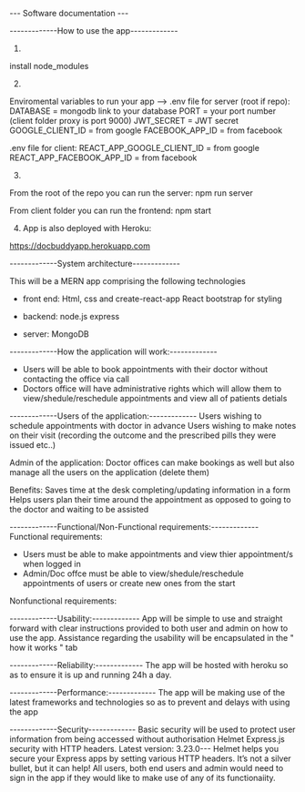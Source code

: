 --- Software documentation ---

-------------How to use the app-------------

1) 
install node_modules

2)
Enviromental variables to run your app -->
.env file for server (root if repo):
DATABASE = mongodb link to your database
PORT = your port number (client folder proxy is port 9000)
JWT_SECRET = JWT secret
GOOGLE_CLIENT_ID = from google
FACEBOOK_APP_ID = from facebook

.env file for client:
REACT_APP_GOOGLE_CLIENT_ID = from google
REACT_APP_FACEBOOK_APP_ID = from facebook

3)
From the root of the repo you can run the server:
npm run server

From client folder you can run the frontend:
npm start

4) App is also deployed with Heroku:

https://docbuddyapp.herokuapp.com


-------------System architecture-------------

This will be a MERN app comprising the following technologies
 - front end:
Html, css and 
create-react-app 
React bootstrap for styling 

 - backend:
 node.js 
 express

 - server:
 MongoDB


 -------------How the application will work:-------------
 - Users will be able to book appointments with their doctor without contacting the office via call
 - Doctors office will have administrative rights which will allow them to view/shedule/reschedule appointments and view all of patients detials

 -------------Users of the application:-------------
 Users wishing to schedule appointments with doctor in advance
 Users wishing to make notes on their visit (recording the outcome and the prescribed pills they were issued etc..)

 Admin of the application:
 Doctor offices can make bookings as well but also manage all the users on the application (delete them)

 Benefits:
 Saves time at the desk completing/updating information in a form
 Helps users plan their time around the appointment as opposed to going to the doctor and waiting to be assisted
 

 -------------Functional/Non-Functional requirements:-------------
 Functional requirements:
 - Users must be able to make appointments and view thier appointment/s when logged in
 - Admin/Doc offce must be able to view/shedule/reschedule appointments of users or create new ones from the start

 Nonfunctional requirements:

 -------------Usability:-------------
 App will be simple to use and straight forward with clear instructions provided to both user and admin on how to use the app.
 Assistance regarding the usability will be encapsulated in the " how it works " tab

 -------------Reliability:-------------
 The app will be hosted with heroku so as to ensure it is up and running 24h a day.

 -------------Performance:-------------
 The app will be making use of the latest frameworks and technologies so as to prevent and delays with using the app

 -------------Security-------------
 Basic security will be used to protect user information from being accessed without authorisation
 Helmet Express.js security with HTTP headers. Latest version: 3.23.0--- Helmet helps you secure your Express apps by setting various HTTP headers. It’s not a silver bullet, but it can help!
 All users, both end users and admin would need to sign in the app if they would like to make use of any of its functionaiity.
